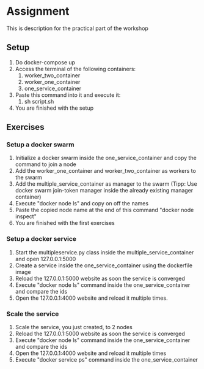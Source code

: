 # Assignment

This is description for the practical part of the workshop

## Setup

1. Do docker-compose up
2. Access the terminal of the following containers:
    1. worker_two_container
    2. worker_one_container
    3. one_service_container
3. Paste this command into it and execute it:
    1. sh script.sh
4. You are finished with the setup

## Exercises

### Setup a docker swarm

1. Initialize a docker swarm inside the one_service_container and copy the command to join a node
2. Add the worker_one_container and worker_two_container as workers to the swarm
3. Add the multiple_service_container as manager to the swarm (Tipp: Use docker swarm join-token manager inside the already
   existing manager container)
4. Execute "docker node ls" and copy on off the names 
5. Paste the copied node name at the end of this command "docker node inspect"
6. You are finished with the first exercises

### Setup a docker service

1. Start the multipleservice.py class inside the multiple_service_container and open 127.0.0.1:5000
2. Create a service inside the one_service_container using the dockerfile image
3. Reload the 127.0.0.1:5000 website as soon the service is converged
4. Execute "docker node ls" command inside the one_service_container and compare the ids
5. Open the 127.0.0.1:4000 website and reload it multiple times.

### Scale the service

1. Scale the service, you just created, to 2 nodes
2. Reload the 127.0.0.1:5000 website as soon the service is converged
3. Execute "docker node ls" command inside the one_service_container and compare the ids
4. Open the 127.0.0.1:4000 website and reload it multiple times
5. Execute "docker service ps" command inside the one_service_container